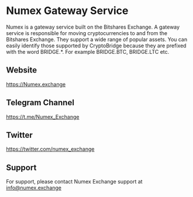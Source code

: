 # Numex Gateway Service
Numex is a gateway service built on the Bitshares Exchange. A gateway service is responsible for moving cryptocurrencies to and from the Bitshares Exchange. They support a wide range of popular assets. You can easily identify those supported by CryptoBridge because they are prefixed with the word BRIDGE.*. For example BRIDGE.BTC, BRIDGE.LTC etc.

## Website
https://Numex.exchange

## Telegram Channel
https://t.me/Numex_Exchange

## Twitter
https://twitter.com/numex_exchange

## Support
For support, please contact Numex Exchange support at info@numex.exchange
